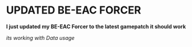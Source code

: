 # UPDATED BE-EAC FORCER

**I just updated my BE-EAC Forcer to the latest gamepatch it should work**

*its working with Data usage*
